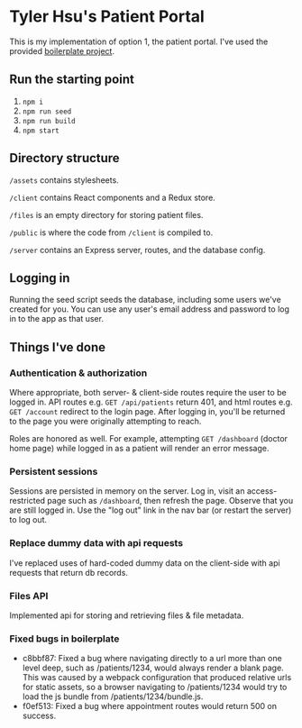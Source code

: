 # Tyler Hsu's Patient Portal
This is my implementation of option 1, the patient portal.  I've used the provided [boilerplate project](https://github.com/tempuslabs/challenges/tree/master/patient-portal).

## Run the starting point

1. `npm i`
2. `npm run seed`
3. `npm run build`
4. `npm start`

## Directory structure
`/assets` contains stylesheets.

`/client` contains React components and a Redux store.

`/files` is an empty directory for storing patient files.

`/public` is where the code from `/client` is compiled to.

`/server` contains an Express server, routes, and the database config.

## Logging in
Running the seed script seeds the database, including some users we've created for you. You can use any user's email address and password to log in to the app as that user.

## Things I've done
### Authentication & authorization
Where appropriate, both server- & client-side routes require the user to be logged in.  API routes e.g. `GET /api/patients` return 401, and html routes e.g. `GET /account` redirect to the login page.  After logging in, you'll be returned to the page you were originally attempting to reach.

Roles are honored as well. For example, attempting `GET /dashboard` (doctor home page) while logged in as a patient will render an error message.

### Persistent sessions
Sessions are persisted in memory on the server.  Log in, visit an access-restricted page such as `/dashboard`, then refresh the page.  Observe that you are still logged in.  Use the "log out" link in the nav bar (or restart the server) to log out.

### Replace dummy data with api requests
I've replaced uses of hard-coded dummy data on the client-side with api requests that return db records.

### Files API
Implemented api for storing and retrieving files & file metadata.

### Fixed bugs in boilerplate
- c8bbf87: Fixed a bug where navigating directly to a url more than one level deep, such as /patients/1234, would always render a blank page.  This was caused by a webpack configuration that produced relative urls for static assets, so a browser navigating to /patients/1234 would try to load the js bundle from /patients/1234/bundle.js.
- f0ef513: Fixed a bug where appointment routes would return 500 on success.
